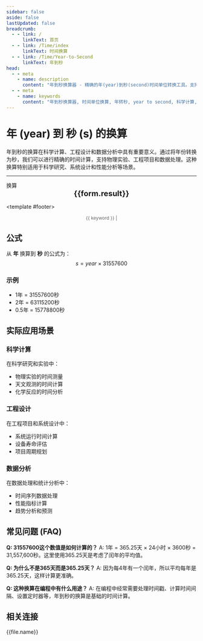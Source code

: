 ```yaml
---
sidebar: false
aside: false
lastUpdated: false
breadcrumb:
  - - link: /
      linkText: 首页
  - - link: /Time/index
      linkText: 时间换算
  - - link: /Time/Year-to-Second
      linkText: 年到秒
head:
  - - meta
    - name: description
      content: "年到秒换算器 - 精确的年(year)到秒(second)时间单位转换工具。支持科学计算、工程设计、数据分析等应用场景。使用公式 year × 31557600 进行换算，提供详细的计算步骤和实际应用案例。"
  - - meta
    - name: keywords
      content: "年到秒换算器, 时间单位换算, 年转秒, year to second, 科学计算, 工程设计, 数据分析, 时间规划, 年秒转换, 时间计算器"
---
```

# 年 (year) 到 秒 (s) 的换算

年到秒的换算在科学计算、工程设计和数据分析中具有重要意义。通过将年份转换为秒，我们可以进行精确的时间计算，支持物理实验、工程项目和数据处理。这种换算特别适用于科学研究、系统设计和性能分析等场景。

---
<script setup>
import { onMounted, reactive, inject, ref } from 'vue'
import { NButton,NForm ,NFormItem,NInput,NInputNumber,NSelect,NCard,useMessage,NGrid ,NGi  } from 'naive-ui'
import { defineClientComponent } from 'vitepress'
import { Time } from '../../files';

const convert = inject('convert')

const form = reactive({
  number: null,
  result: '',
  title: '年到秒换算器',
  seoKey: ['年到秒', '科学计算', '工程设计', '数据分析', '时间规划', '年秒转换', '时间计算器', 'year to second']
})

const convertHandler = () => {
  if (form.number !== null && !isNaN(form.number)) {
    const convertedValue = parseFloat(form.number) * 31536000
    form.result = `${form.number}年 = ${convertedValue.toFixed(0)}秒`
  } else {
    form.result = '请输入有效的数值。'
  }
}
</script>

<n-card :title="form.title" embedded hoverable>
  <n-form size="large" :model="form">
    <n-form-item label="年">
      <n-input-number v-model:value="form.number" placeholder="输入年数" style="width: 100%" />
    </n-form-item>
    <n-form-item>
      <n-button type="info" @click="convertHandler" block>换算</n-button>
    </n-form-item>
  </n-form>

  <n-card embedded :bordered="false" hoverable>
    <div style="text-align:center;font-size:20px;">
      <strong>{{form.result}}</strong>
    </div>
  </n-card>

  <template #footer>
    <div style="font-size: 12px; color: #666; text-align: center;">
      <span v-for="(keyword, index) in form.seoKey" :key="index">
        {{ keyword }}<span v-if="index < form.seoKey.length - 1"> | </span>
      </span>
    </div>
  </template>
</n-card>

## 公式

从 **年** 换算到 **秒** 的公式为：
$$ s = year \times 31557600 $$

### 示例
- 1年 = 31557600秒
- 2年 = 63115200秒
- 0.5年 = 15778800秒

## 实际应用场景

### 科学计算
在科学研究和实验中：
- 物理实验的时间测量
- 天文观测的时间计算
- 化学反应的时间分析

### 工程设计
在工程项目和系统设计中：
- 系统运行时间计算
- 设备寿命评估
- 项目周期规划

### 数据分析
在数据处理和统计分析中：
- 时间序列数据处理
- 性能指标计算
- 趋势分析和预测

## 常见问题 (FAQ)

**Q: 31557600这个数值是如何计算的？**
A: 1年 = 365.25天 × 24小时 × 3600秒 = 31,557,600秒。这里使用365.25天是考虑了闰年的平均值。

**Q: 为什么不是365天而是365.25天？**
A: 因为每4年有一个闰年，所以平均每年是365.25天，这样计算更准确。

**Q: 这种换算在编程中有什么用途？**
A: 在编程中经常需要处理时间戳、计算时间间隔、设置定时器等，年到秒的换算是基础的时间计算。

## 相关连接
<n-grid x-gap="12" :cols="2">
  <n-gi v-for="(file, index) in Time" :key="index">
    <n-button
      text
      tag="a"
      :href="file.path"
      type="info"
    >
      {{file.name}}
    </n-button>
  </n-gi>
</n-grid>